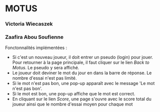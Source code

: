 # MOTUS

### Victoria Wiecaszek
### Zaafira Abou Soufienne


Fonctonnalités implémentées :

- Si c'est un nouveau joueur, il doit entrer un pseudo (login) pour jouer. Pour retourner à la page principale, il faut cliquer sur le lien *Back to Motus*. Le pseudo y sera affiché.
- Le joueur doit deviner le mot du jour en dans la barre de réponse. Le nombre d'essai n'est pas limité.
- Si le mot n'est pas bon, une pop-up apparaît avec le message 'Le mot n'est pas bon'.
- Si le mot est bon, une pop-up affiche que le mot est correct.
- En cliquant sur le lien *Score*, une page s'ouvre avec le score total du joueur ainsi que le nombre d'essai moyen pour chaque mot
